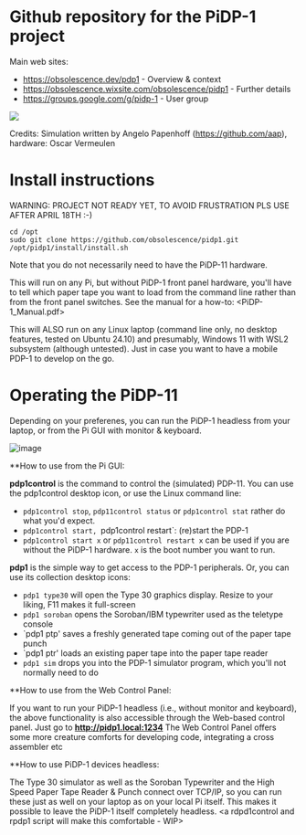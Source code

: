 # Github repository for the PiDP-1 project

Main web sites:
- https://obsolescence.dev/pdp1 - Overview & context
- https://obsolescence.wixsite.com/obsolescence/pidp1 - Further details
- https://groups.google.com/g/pidp-1 - User group

<img src="https://github.com/user-attachments/assets/1a70370a-108c-4edd-a603-930143352812" align="center" />

Credits: Simulation written by Angelo Papenhoff (https://github.com/aap), hardware: Oscar Vermeulen

# Install instructions

WARNING: PROJECT NOT READY YET, TO AVOID FRUSTRATION PLS USE AFTER APRIL 18TH :-)

    cd /opt
    sudo git clone https://github.com/obsolescence/pidp1.git
    /opt/pidp1/install/install.sh

Note that you do not necessarily need to have the PiDP-11 hardware. 

This will run on any Pi, but without PiDP-1 front panel hardware, you'll have to tell which paper tape you want to load from the command line rather than from the front panel switches. See the manual for a how-to: <PiDP-1_Manual.pdf>

This will ALSO run on any Linux laptop (command line only, no desktop features, tested on Ubuntu 24.10) and presumably, Windows 11 with WSL2 subsystem (although untested). Just in case you want to have a mobile PDP-1 to develop on the go.

# Operating the PiDP-11

Depending on your preferenes, you can run the PiDP-1 headless from your laptop, or from the Pi GUI with monitor & keyboard.

![image](https://github.com/user-attachments/assets/e80a1c29-a8c9-4a50-a3a8-43e7163490fb)

**How to use from the Pi GUI:

**pdp1control** is the command to control the (simulated) PDP-11. You can use the pdp1control desktop icon, or use the Linux command line:
- `pdp1control stop`, `pdp11control status` or `pdp1control stat` rather do what you'd expect.
- `pdp1control start, `pdp1control restart`: (re)start the PDP-1
- `pdp1control start x` or `pdp11control restart x` can be used if you are without the PiDP-1 hardware. `x` is the boot number you want to run.

**pdp1** is the simple way to get access to the PDP-1 peripherals. Or, you can use its collection desktop icons:
- `pdp1 type30` will open the Type 30 graphics display. Resize to your liking, F11 makes it full-screen
- `pdp1 soroban` opens the Soroban/IBM typewriter used as the teletype console
- `pdp1 ptp' saves a freshly generated tape coming out of the paper tape punch
- `pdp1 ptr' loads an existing paper tape into the paper tape reader
- `pdp1 sim` drops you into the PDP-1 simulator program, which you'll not normally need to do

**How to use from the Web Control Panel:

If you want to run your PiDP-1 headless (i.e., without monitor and keyboard), the above functionality is also accessible through the Web-based control panel. Just go to **http://pidp1.local:1234**
The Web Control Panel offers some more creature comforts for developing code, integrating a cross assembler etc

**How to use PiDP-1 devices headless:

The Type 30 simulator as well as the Soroban Typewriter and the High Speed Paper Tape Reader & Punch connect over TCP/IP, so you can run these just as well on your laptop as on your local Pi itself. This makes it possible to leave the PiDP-1 itself completely headless.
<a rdpd1control and rpdp1 script will make this comfortable - WIP>
